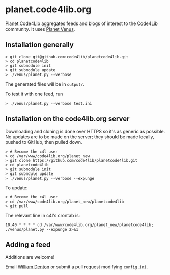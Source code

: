 # planet.code4lib.org

[Planet Code4Lib](http://planet.code4lib.org/) aggregates feeds and blogs of interest to the [Code4Lib](http://code4lib.org/) community.  It uses [Planet Venus](https://github.com/rubys/venus).

## Installation generally

    > git clone git@github.com:code4lib/planetcode4lib.git
    > cd planetcode4lib
	> git submodule init
	> git submodule update
	> ./venus/planet.py --verbose

The generated files will be in `output/`.

To test it with one feed, run

    > ./venus/planet.py --verbose test.ini

## Installation on the code4lib.org server

Downloading and cloning is done over HTTPS so it's as generic as possible.  No updates are to be made on the server; they should be made locally, pushed to GitHub, then pulled down.

	> # Become the c4l user
    > cd /var/www/code4lib.org/planet_new
    > git clone https://github.com/code4lib/planetcode4lib.git
    > cd planetcode4lib
	> git submodule init
	> git submdule update
	> ./venus/planet.py --verbose --expunge

To update:

    > # Become the c4l user
    > cd /var/www/code4lib.org/planet_new/planetcode4lib
    > git pull

The relevant line in c4l's crontab is:

    10,40 * * * * cd /var/www/code4lib.org/planet_new/planetcode4lib; ./venus/planet.py --expunge 2>&1

## Adding a feed

Additions are welcome!

Email [William Denton](mailto:wtd@pobox.com) or submit a pull request modifying `config.ini`.
